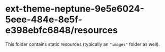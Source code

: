 # ext-theme-neptune-9e5e6024-5eee-484e-8e5f-e398ebfc6848/resources

This folder contains static resources (typically an `"images"` folder as well).
